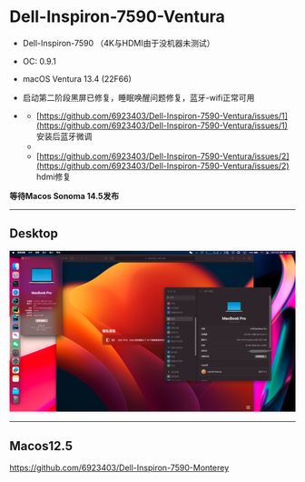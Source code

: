 # Dell-Inspiron-7590-Ventura

- Dell-Inspiron-7590 （4K与HDMI由于没机器未测试）
 
- OC: 0.9.1
 
- macOS Ventura 13.4 (22F66)
 
- 启动第二阶段黑屏已修复，睡眠唤醒问题修复，蓝牙-wifi正常可用
- 
  - [https://github.com/6923403/Dell-Inspiron-7590-Ventura/issues/1](https://github.com/6923403/Dell-Inspiron-7590-Ventura/issues/1) 安装后蓝牙微调
  - 
  - [https://github.com/6923403/Dell-Inspiron-7590-Ventura/issues/2](https://github.com/6923403/Dell-Inspiron-7590-Ventura/issues/2) hdmi修复

**等待Macos Sonoma 14.5发布**

---

## Desktop

![dk](./img/dk.png)

---

## Macos12.5 

https://github.com/6923403/Dell-Inspiron-7590-Monterey

